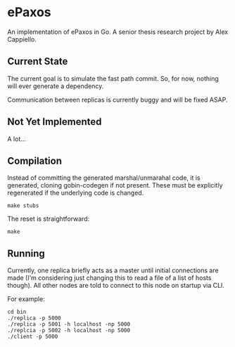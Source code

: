 ePaxos
======

An implementation of ePaxos in Go.
A senior thesis research project by Alex Cappiello.

Current State
-------------

The current goal is to simulate the fast path commit. So, for now, nothing will
ever generate a dependency.

Communication between replicas is currently buggy and will be fixed ASAP.

Not Yet Implemented
-------------------

A lot...

Compilation
-----------

Instead of committing the generated marshal/unmarahal code, it is generated,
cloning gobin-codegen if not present. These must be explicitly regenerated if
the underlying code is changed.
```
make stubs
```
The reset is straightforward:
```
make
```

Running
-------

Currently, one replica briefly acts as a master until initial connections are
made (I'm considering just changing this to read a file of a list of hosts
though). All other nodes are told to connect to this node on startup via CLI.

For example:
```
cd bin
./replica -p 5000
./replica -p 5001 -h localhost -np 5000
./replcia -p 5002 -h localhost -np 5000
./client -p 5000
```
